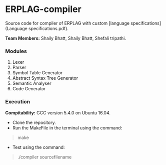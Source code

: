 # ERPLAG-compiler
Source code for compiler of ERPLAG with custom [language specifications](Language specifications.pdf).

**Team Members:** Shaily Bhatt, Shaily Bhatt, Shefali tripathi.

### Modules
1. Lexer
2. Parser
3. Symbol Table Generator
4. Abstract Syntax Tree Generator
5. Semantic Analyser
6. Code Generator


### Execution
**Compitability:** GCC version 5.4.0 on Ubuntu 16.04. 

- Clone the repository.
- Run the MakeFile in the terminal using the command:
> make
- Test using the command:
> ./compiler sourcefilename
